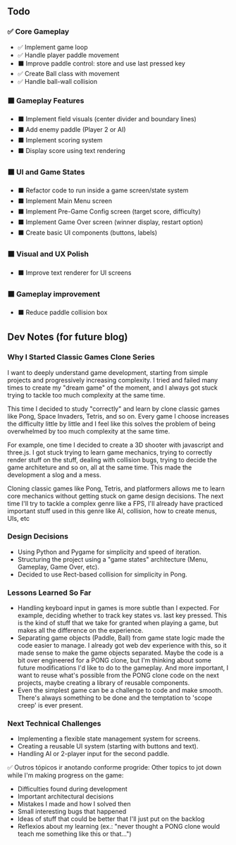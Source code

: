 ## Todo

### ✅ Core Gameplay
- ✅ Implement game loop
- ✅ Handle player paddle movement
- ⬛ Improve paddle control: store and use last pressed key
- ✅ Create Ball class with movement
- ✅ Handle ball-wall collision

### ⬛ Gameplay Features
- ⬛ Implement field visuals (center divider and boundary lines)
- ⬛ Add enemy paddle (Player 2 or AI)
- ⬛ Implement scoring system
- ⬛ Display score using text rendering

### ⬛ UI and Game States
- ⬛ Refactor code to run inside a game screen/state system
- ⬛ Implement Main Menu screen
- ⬛ Implement Pre-Game Config screen (target score, difficulty)
- ⬛ Implement Game Over screen (winner display, restart option)
- ⬛ Create basic UI components (buttons, labels)

### ⬛ Visual and UX Polish
- ⬛ Improve text renderer for UI screens

### ⬛ Gameplay improvement
- ⬛ Reduce paddle collision box 

## Dev Notes (for future blog)

### Why I Started Classic Games Clone Series
I want to deeply understand game development, starting from simple projects and progressively increasing complexity. I tried and failed many times to create my "dream game" of the moment, and I always got stuck trying to tackle too much complexity at the same time. 

This time I decided to study "correctly" and learn by clone classic games like Pong, Space Invaders, Tetris, and so on. Every game I choose increases the difficulty little by little and I feel like this solves the problem of being overwhelmed by too much complexity at the same time. 

For example, one time I decided to create a 3D shooter with javascript and three.js. I got stuck trying to learn game mechanics, trying to correctly render stuff on the stuff, dealing with collision bugs, trying to decide the game architeture and so on, all at the same time. This made the development a slog and a mess. 

Cloning classic games like Pong, Tetris, and platformers allows me to learn core mechanics without getting stuck on game design decisions. The next time I'll try to tackle a complex genre like a FPS, I'll already have practiced important stuff used in this genre like AI, collision, how to create menus, UIs, etc

### Design Decisions
- Using Python and Pygame for simplicity and speed of iteration. 
- Structuring the project using a "game states" architecture (Menu, Gameplay, Game Over, etc).
- Decided to use Rect-based collision for simplicity in Pong.

### Lessons Learned So Far
- Handling keyboard input in games is more subtle than I expected. For example, deciding whether to track key states vs. last key pressed. This is the kind of stuff that we take for granted when playing a game, but makes all the difference on the experience.
- Separating game objects (Paddle, Ball) from game state logic made the code easier to manage. I already got web dev experience with this, so it made sense to make the game objects separated. Maybe the code is a bit over engineered for a PONG clone, but I'm thinking about some future modifications I'd like to do to the gameplay. And more important, I want to reuse what's possible from the PONG clone code on the next projects, maybe creating a library of reusable components.
- Even the simplest game can be a challenge to code and make smooth. There's always something to be done and the temptation to 'scope creep' is ever present.

### Next Technical Challenges
- Implementing a flexible state management system for screens.
- Creating a reusable UI system (starting with buttons and text).
- Handling AI or 2-player input for the second paddle.


✅ Outros tópicos  ir anotando conforme progride:
Other topics to jot down while I'm making progress on the game:

- Difficulties found during development
- Important architectural decisions
- Mistakes I made and how I solved then
- Small interesting bugs that happened
- Ideas of stuff that could be better that I'll just put on the backlog
- Reflexios about my learning (ex.: "never thought a PONG clone would teach me something like this or that...")